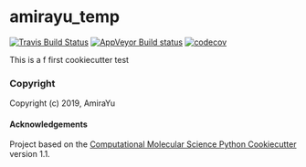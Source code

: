 amirayu_temp
==============================
[//]: # (Badges)
[![Travis Build Status](https://travis-ci.com/REPLACE_WITH_OWNER_ACCOUNT/amirayu_temp.svg?branch=master)](https://travis-ci.com/REPLACE_WITH_OWNER_ACCOUNT/amirayu_temp)
[![AppVeyor Build status](https://ci.appveyor.com/api/projects/status/REPLACE_WITH_APPVEYOR_LINK/branch/master?svg=true)](https://ci.appveyor.com/project/REPLACE_WITH_OWNER_ACCOUNT/amirayu_temp/branch/master)
[![codecov](https://codecov.io/gh/REPLACE_WITH_OWNER_ACCOUNT/amirayu_temp/branch/master/graph/badge.svg)](https://codecov.io/gh/REPLACE_WITH_OWNER_ACCOUNT/amirayu_temp/branch/master)

This is a f first cookiecutter test

### Copyright

Copyright (c) 2019, AmiraYu


#### Acknowledgements
 
Project based on the 
[Computational Molecular Science Python Cookiecutter](https://github.com/molssi/cookiecutter-cms) version 1.1.
